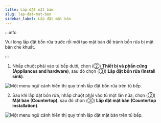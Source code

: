 ```yaml
---
title: Lắp đặt mặt bàn
slug: lap-dat-mat-ban
sidebar_label: Lắp đặt mặt bàn
---
```


:::info

Vui lòng lắp đặt bồn rửa trước rồi mới tạo mặt bàn để tránh bồn rửa bị mặt bàn che khuất.

:::

1. Nhấp chuột phải vào tủ bếp dưới, chọn (②) **Thiết bị và phần cứng (Appliances and hardware)**, sau đó chọn (③) **Lắp đặt bồn rửa (Install sink)**.

![Một menu ngữ cảnh hiển thị quy trình lắp đặt bồn rửa trên tủ bếp.](https://storage.googleapis.com/jegavn_kb/images/be212feb-33e1-401a-9319-5bc3c829a6c8.png)

2. Sau khi lắp đặt bồn rửa, nhấp chuột phải vào tủ một lần nữa, chọn (②) **Mặt bàn (Countertop)**, sau đó chọn (③) **Lắp đặt mặt bàn (Countertop installation)**.

![Một menu ngữ cảnh hiển thị quy trình lắp đặt mặt bàn trên tủ bếp.](https://storage.googleapis.com/jegavn_kb/images/4191e943-aa19-4baa-bf5e-0445715a3f1e.png)